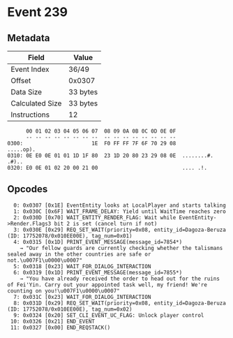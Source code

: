 # Event 239

## Metadata

| Field           | Value    |
|-----------------|----------|
| Event Index     | 36/49    |
| Offset          | 0x0307   |
| Data Size       | 33 bytes |
| Calculated Size | 33 bytes |
| Instructions    | 12       |

```
      00 01 02 03 04 05 06 07  08 09 0A 0B 0C 0D 0E 0F
      -- -- -- -- -- -- -- --  -- -- -- -- -- -- -- --
0300:                      1E  F0 FF FF 7F 6F 70 29 08         .....op).
0310: 0E E0 0E 01 01 1D 1F 80  23 1D 20 80 23 29 08 0E  ........#. .#)..
0320: E0 0E 01 02 20 00 21 00                           .... .!.        
```

## Opcodes

```
  0: 0x0307 [0x1E] EventEntity looks at LocalPlayer and starts talking
  1: 0x030C [0x6F] WAIT_FRAME_DELAY: Yield until WaitTime reaches zero
  2: 0x030D [0x70] WAIT_ENTITY_RENDER_FLAG: Wait while EventEntity->Render.Flags3 bit 2 is set (cancel turn if not)
  3: 0x030E [0x29] REQ_SET_WAIT(priority=0x08, entity_id=Dagoza-Beruza (ID: 17752078/0x010EE00E), tag_num=0x01)
  4: 0x0315 [0x1D] PRINT_EVENT_MESSAGE(message_id=7854*)
    → "Our fellow guards are currently checking whether the talismans sealed away in the other countries are safe or not.\u007F1\u0000\u0007"
  5: 0x0318 [0x23] WAIT_FOR_DIALOG_INTERACTION
  6: 0x0319 [0x1D] PRINT_EVENT_MESSAGE(message_id=7855*)
    → "You have already received the order to head out for the ruins of Fei'Yin. Carry out your appointed task well, my friend! We're counting on you!\u007F1\u0000\u0007"
  7: 0x031C [0x23] WAIT_FOR_DIALOG_INTERACTION
  8: 0x031D [0x29] REQ_SET_WAIT(priority=0x08, entity_id=Dagoza-Beruza (ID: 17752078/0x010EE00E), tag_num=0x02)
  9: 0x0324 [0x20] SET_CLI_EVENT_UC_FLAG: Unlock player control
 10: 0x0326 [0x21] END_EVENT
 11: 0x0327 [0x00] END_REQSTACK()
```
